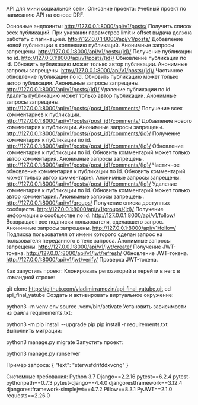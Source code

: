 API для мини социальной сети.
Описание проекта:
Учебный проект по написанию API на основе DRF. 

Основные эндпоинты:
http://127.0.0.1:8000/api/v1/posts/ Получить список всех публикаций. При указании параметров limit и offset выдача должна работать с пагинацией.
http://127.0.0.1:8000/api/v1/posts/ Добавление новой публикации в коллекцию публикаций. Анонимные запросы запрещены.
http://127.0.0.1:8000/api/v1/posts/{id}/ Получение публикации по id.
http://127.0.0.1:8000/api/v1/posts/{id}/  Обновление публикации по id. Обновить публикацию может только автор публикации. Анонимные запросы запрещены.
http://127.0.0.1:8000/api/v1/posts/{id}/ Частичное обновление публикации по id. Обновить публикацию может только автор публикации. Анонимные запросы запрещены.
http://127.0.0.1:8000/api/v1/posts/{id}/ Удаление публикации по id. Удалить публикацию может только автор публикации. Анонимные запросы запрещены.
http://127.0.0.1:8000/api/v1/posts/{post_id}/comments/ Получение всех комментариев к публикации.
http://127.0.0.1:8000/api/v1/posts/{post_id}/comments/ Добавление нового комментария к публикации. Анонимные запросы запрещены.
http://127.0.0.1:8000/api/v1/posts/{post_id}/comments/{id}/ Получение комментария к публикации по id.
http://127.0.0.1:8000/api/v1/posts/{post_id}/comments/{id}/ Обновление комментария к публикации по id. Обновить комментарий может только автор комментария. Анонимные запросы запрещены.
http://127.0.0.1:8000/api/v1/posts/{post_id}/comments/{id}/ Частичное обновление комментария к публикации по id. Обновить комментарий может только автор комментария. Анонимные запросы запрещены.
http://127.0.0.1:8000/api/v1/posts/{post_id}/comments/{id}/ Удаление комментария к публикации по id. Обновить комментарий может только автор комментария. Анонимные запросы запрещены.
http://127.0.0.1:8000/api/v1/groups/ Получение списка доступных сообществ.
http://127.0.0.1:8000/api/v1/groups/{id}/ Получение информации о сообществе по id.
http://127.0.0.1:8000/api/v1/follow/ Возвращает все подписки пользователя, сделавшего запрос. Анонимные запросы запрещены.
http://127.0.0.1:8000/api/v1/follow/ Подписка пользователя от имени которого сделан запрос на пользователя переданного в теле запроса. Анонимные запросы запрещены.
http://127.0.0.1:8000/api/v1/jwt/create/ Получение JWT-токена.
http://127.0.0.1:8000/api/v1/jwt/refresh/ Обновление JWT-токена.
http://127.0.0.1:8000/api/v1/jwt/verify/ Проверка JWT-токена.


Как запустить проект:
Клонировать репозиторий и перейти в него в командной строке:

git clone https://github.com/vladimirramozin/api_final_yatube.git
cd api_final_yatube
Cоздать и активировать виртуальное окружение:

python3 -m venv env
source .venv/bin/activate
Установить зависимости из файла requirements.txt:

python3 -m pip install --upgrade pip
pip install -r requirements.txt
Выполнить миграции:

python3 manage.py migrate
Запустить проект:

python3 manage.py runserver

Пример запроса:
{
"text": "sterwsfdrifddxvcng"
}

Системные требования:
Python 3.7
Django==2.2.16
pytest==6.2.4
pytest-pythonpath==0.7.3
pytest-django==4.4.0
djangorestframework==3.12.4
djangorestframework-simplejwt==4.7.2
Pillow==8.3.1
PyJWT==2.1.0
requests==2.26.0
